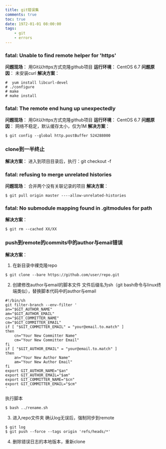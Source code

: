 ```yaml
---
title: git错误集
comments: true
toc: true
date: 1972-01-01 08:00:00
tags:
	- git
	- errors
---
```


### fatal: Unable to find remote helper for 'https'
**问题现场**：
用Git以https方式克隆github项目
**运行环境**：
CentOS 6.7
**问题原因**：
未安装curl
**解决方案**：
``` shell
#  yum install libcurl-devel
# ./configure
# make
# make install
```

<!-- more -->

### fatal: The remote end hung up unexpectedly
**问题现场**：
用Git以https方式克隆github项目
**运行环境**：
CentOS 6.7
**问题原因**：
网络不稳定，默认缓存太小，仅为1M
**解决方案**：
``` shell
$ git config --global http.postBuffer 524288000
```

### clone到一半终止
**解决方案**：
进入到项目目录后，执行：git checkout -f

### fatal: refusing to merge unrelated histories
**问题现场**：
合并两个没有关联记录的项目
**解决方案**：
```
$ git pull origin master ----allow-unrelated-histories
```

### fatal: No submodule mapping found in .gitmodules for path
**解决方案**：
```
$ git rm --cached XX/XX
```

### push到remote的commits中的author与email错误
**解决方案**：

1. 在新目录中裸克隆repo
```
$ git clone --bare https://github.com/user/repo.git
```

2. 创建修改author与email的脚本文件
文件后缀名为sh（git bash命令与linux终端类似），替换脚本代码中的author与email
```
#!/bin/sh
git filter-branch --env-filter '
an="$GIT_AUTHOR_NAME"
am="$GIT_AUTHOR_EMAIL"
cn="$GIT_COMMITTER_NAME"
cm="$GIT_COMMITTER_EMAIL"
if [ "$GIT_COMMITTER_EMAIL" = "your@email.to.match" ]
then
    cn="Your New Committer Name"
    cm="Your New Committer Email"
fi
if [ "$GIT_AUTHOR_EMAIL" = "your@email.to.match" ]
then
    an="Your New Author Name"
    am="Your New Author Email"
fi
export GIT_AUTHOR_NAME="$an"
export GIT_AUTHOR_EMAIL="$am"
export GIT_COMMITTER_NAME="$cn"
export GIT_COMMITTER_EMAIL="$cm"
'
```

执行脚本
``` hash
$ bash ../rename.sh
```

3. 进入repo文件夹
确认log无误后，强制同步到remote
```
$ git log
$ git push --force --tags origin 'refs/heads/*'
```

4. 删除错误日志的本地版本，重新clone